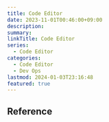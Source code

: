 ```yaml
---
title: Code Editor
date: 2023-11-01T00:46:00+09:00
description: 
summary: 
linkTitle: Code Editor
series:
  - Code Editor
categories:
  - Code Editor
  - Dev Ops
lastmod: 2024-01-03T23:16:48
featured: true
---
```


## Reference
